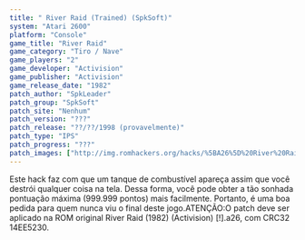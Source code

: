 ```yaml
---
title: " River Raid (Trained) (SpkSoft)"
system: "Atari 2600"
platform: "Console"
game_title: "River Raid"
game_category: "Tiro / Nave"
game_players: "2"
game_developer: "Activision"
game_publisher: "Activision"
game_release_date: "1982"
patch_author: "SpkLeader"
patch_group: "SpkSoft"
patch_site: "Nenhum"
patch_version: "???"
patch_release: "??/??/1998 (provavelmente)"
patch_type: "IPS"
patch_progress: "???"
patch_images: ["http://img.romhackers.org/hacks/%5BA26%5D%20River%20Raid%20%5BTrained%201%5D%20%5BH-SpkLeader%20G-SpkSoft%5D%20%5BA-1998%5D%20%5BRiver%20Raid%20Hack%5D.png"]
---
```

Este hack faz com que um tanque de combustível apareça assim que você destrói qualquer coisa na tela. Dessa forma, você pode obter a tão sonhada pontuação máxima (999.999 pontos) mais facilmente. Portanto, é uma boa pedida para quem nunca viu o final deste jogo.ATENÇÃO:O patch deve ser aplicado na ROM original River Raid (1982) (Activision) [!].a26, com CRC32 14EE5230.